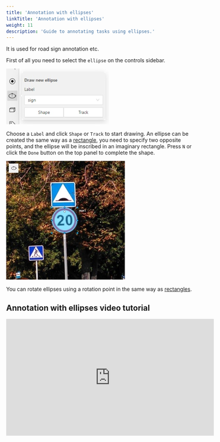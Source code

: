 ```yaml
---
title: 'Annotation with ellipses'
linkTitle: 'Annotation with ellipses'
weight: 11
description: 'Guide to annotating tasks using ellipses.'
---
```


It is used for road sign annotation etc.

First of all you need to select the `ellipse` on the controls sidebar.

![](/images/image239.jpg)

Choose a `Label` and click `Shape` or `Track` to start drawing. An ellipse can be created the same way as
a [rectangle](/docs/manual/advanced/annotation-with-rectangles/), you need to specify two opposite points,
and the ellipse will be inscribed in an imaginary rectangle. Press `N` or click the `Done` button on the top panel
to complete the shape.

![](/images/image240_mapillary_vistas.jpg)

You can rotate ellipses using a rotation point in the same way as
 [rectangles](/docs/manual/advanced/annotation-with-rectangles/#rotation-rectangle).

## Annotation with ellipses video tutorial


<!--lint disable maximum-line-length-->

<iframe width="560" height="315" src="https://www.youtube.com/embed/jmwtePYCz94?si=wbfYEX4pzGziXf1Y" title="YouTube video player" frameborder="0" allow="accelerometer; autoplay; clipboard-write; encrypted-media; gyroscope; picture-in-picture; web-share" allowfullscreen></iframe>

<!--lint enable maximum-line-length-->

